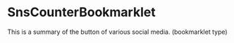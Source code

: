 # SnsCounterBookmarklet
This is a summary of the button of various social media. (bookmarklet type)
